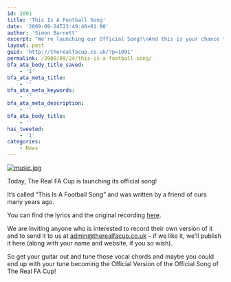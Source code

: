 ```yaml
---
id: 1091
title: 'This Is A Football Song'
date: '2009-09-24T23:49:46+01:00'
author: 'Simon Barnett'
excerpt: "We're launching our Official Song!\nAnd this is your chance to record your own version for the website."
layout: post
guid: 'http://therealfacup.co.uk/?p=1091'
permalink: /2009/09/24/this-is-a-football-song/
bfa_ata_body_title_saved:
    - '1'
bfa_ata_meta_title:
    - ''
bfa_ata_meta_keywords:
    - ''
bfa_ata_meta_description:
    - ''
bfa_ata_body_title:
    - ''
has_tweeted:
    - '1'
categories:
    - News
---
```


[![music.jpg](http://lh6.ggpht.com/_3L4_Y2OBz2M/Srvzyzlj-zI/AAAAAAAAAuY/cxMaP1Q0hgU/music.jpg?imgmax=200)](http://lh6.ggpht.com/_3L4_Y2OBz2M/Srvzyzlj-zI/AAAAAAAAAuY/cxMaP1Q0hgU/music.jpg?imgmax=640)

Today, The Real FA Cup is launching its official song!

It’s called “This Is A Football Song” and was written by a friend of ours many years ago.

You can find the lyrics and the original recording [here](http://therealfacup.co.uk/official-song/).

We are inviting anyone who is interested to record their own version of it and to send it to us at [admin@therealfacup.co.uk](<mailto: admin@therealfacup.co.uk>) – if we like it, we’ll publish it here (along with your name and website, if you so wish).

So get your guitar out and tune those vocal chords and maybe you could end up with your tune becoming the Official Version of the Official Song of The Real FA Cup!